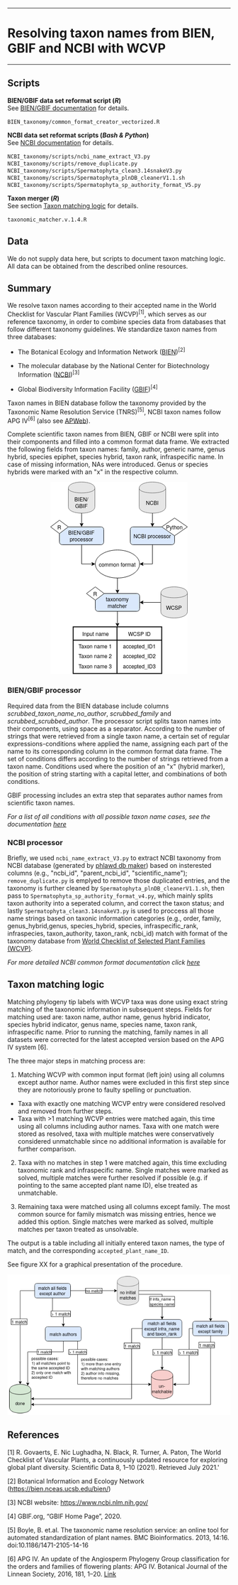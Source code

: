 
---
# Resolving taxon names from BIEN, GBIF and NCBI with WCVP
---


## Scripts 

**BIEN/GBIF data set reformat script (_R_)**  
See [BIEN/GBIF
documentation](/BIEN_taxonomy/BIEN_common_format_documentation.md) for details.

    BIEN_taxonomy/common_format_creator_vectorized.R 

**NCBI data set reformat scripts (_Bash & Python_)**  
See [NCBI documentation](/NCBI_taxonomy/README.md) for details.

    NCBI_taxonomy/scripts/ncbi_name_extract_V3.py  
    NCBI_taxonomy/scripts/remove_duplicate.py  
    NCBI_taxonomy/scripts/Spermatophyta_clean3.14snakeV3.py  
    NCBI_taxonomy/scripts/Spermatophyta_plnDB_cleanerV1.1.sh  
    NCBI_taxonomy/scripts/Spermatophyta_sp_authority_format_V5.py  
    
**Taxon merger (_R_)**    
See section [Taxon matching logic](#taxon-matching-logic) for details.

    taxonomic_matcher.v.1.4.R   

## Data
We do not supply data here, but scripts to document taxon matching logic. All 
data can be obtained from the described online resources.

## Summary
We resolve taxon names according to their accepted name in the World Checklist
for Vascular Plant Families (WCVP)<sup>[1]</sup>, which serves as our reference
taxonomy, in order to combine species data from databases that follow different
taxonomy guidelines. We standardize taxon names from three databases:

+ The Botanical Ecology and Information Network
([BIEN](https://biendata.org/))<sup>[2]</sup>
	
+ The molecular database by the National Center for Biotechnology Information ([NCBI](https://www.ncbi.nlm.nih.gov/))<sup>[3]</sup>  

+ Global Biodiversity Information Facility
([GBIF](https://www.gbif.org/))<sup>[4]</sup>

Taxon names in BIEN database follow the taxonomy provided by the Taxonomic Name
Resolution Service (TNRS)<sup>[5]</sup>, NCBI taxon names follow APG
IV<sup>[6]</sup> (also see [APWeb](http://www.mobot.org/MOBOT/research/APweb/)).

Complete scientific taxon names from BIEN, GBIF or NCBI were split into their
components and filled into a common format data frame. We extracted the
following fields from taxon names: family, author, generic name, genus hybrid,
species epiphet, species hybrid, taxon rank, infraspecific name. In case of
missing information, NAs were introduced. Genus or species hybrids were marked
with an "x" in the respective column.

<p align="center">
<img src="taxonomy_matching_overview.png"/>  
</p>  


### BIEN/GBIF processor
Required data from the BIEN database include columns
*scrubbed_taxon_name_no_author*, *scrubbed_family* and
*scrubbed_scrubbed_author*. The processor script splits taxon names into their
components, using space as a separator. According to the number of strings that
were retrieved from a single taxon name, a certain set of regular
expressions-conditions where applied the name, assigning each part of the name
to its corresponding column in the common format data  frame. The set of
conditions differs according to the number of strings retrieved from a taxon
name. Conditions used where the position of an "x" (hybrid marker), the position
of string starting with a capital letter, and combinations of both conditions.

GBIF processing includes an extra step that separates author names from
scientific taxon names.

_For a list of all conditions with all possible taxon name cases, see the documentation [here](/BIEN_taxonomy/BIEN_common_format_documentation.md)_



### NCBI processor  
Briefly, we used `ncbi_name_extract_V3.py` to extract NCBI taxonomy from NCBI
database (generated by [phlawd db
maker](https://github.com/blackrim/phlawd_db_maker)) based on insterested
columns (e.g., "ncbi_id", "parent_ncbi_id", "scientific_name");
`remove_duplicate.py` is emplyed to remove those duplicated entries, and the
taxonomy is further cleaned by `Spermatophyta_plnDB_cleanerV1.1.sh`, then pass
to `Spermatophyta_sp_authority_format_v4.py`, which mainly splits taxon
authority into a seperated column, and correct the taxon status; and lastly
`Spermatophyta_clean3.14snakeV3.py` is used to proccess all those name strings
based on taxonic information categories (e.g., order, family,
genus_hybrid,genus, species_hybrid, species, infraspecific_rank, infraspecies,
taxon_authority, taxon_rank, ncbi_id) match with format of the taxonomy database
from [World Checklist of Selected Plant Families
(WCVP)](https://wcsp.science.kew.org/home.do).

_For more detailed NCBI common format documentation click [here](/NCBI_taxonomy/README.md)_  

## Taxon matching logic
Matching phylogeny tip labels with WCVP taxa was done using exact string
matching of the taxonomic information in subsequent steps. Fields for matching
used are: taxon name, author name, genus hybrid indicator, species hybrid
indicator, genus name, species name, taxon rank, infraspecific name. Prior to
running the matching, family names in all datasets were corrected for the latest
accepted version based on the APG IV system [6].


The three major steps in matching process are: 

1. Matching WCVP with common input format (left join) using all columns except
author name. Author names were excluded in this first step since they are
notoriously prone to faulty spelling or punctuation. 
  + Taxa with exactly one
matching WCVP entry were considered resolved and removed from further steps. 
  + Taxa with >1 matching WCVP entries were matched again, this time using all
columns including author names. Taxa with one match were stored as resolved,
taxa with multiple matches were conservatively considered  unmatchable since no
additional information is available for further comparison.

2. Taxa with no matches in step 1 were matched again, this time excluding
taxonomic rank and infraspecific name. Single matches were marked as solved,
multiple matches were further resolved if possible (e.g. if pointing to the same
accepted plant name ID), else treated as unmatchable.

3. Remaining taxa were matched using all columns except family. The most common
source for family mismatch was missing entries, hence we added this option.
Single matches were marked as solved, multiple matches per taxon treated as
unsolvable.


The output is a table including all initially entered taxon names, the type of
match, and the corresponding `accepted_plant_name_ID`.

See figure XX for a graphical presentation of the procedure.

<p align="center">
<img src="workflow_matching.png"/>  
</p>  

## References  

[1] R. Govaerts, E. Nic Lughadha, N. Black, R. Turner, A. Paton, The World
Checklist of Vascular Plants, a continuously updated resource for exploring
global plant diversity. Scientific Data 8, 1–10 (2021). Retrieved July 2021.'

[2] Botanical Information and Ecology Network
(https://bien.nceas.ucsb.edu/bien/)

[3] NCBI website: https://www.ncbi.nlm.nih.gov/  

[4] GBIF.org, “GBIF Home Page”, 2020.

[5] Boyle, B. et.al. The taxonomic name resolution service: an online tool for
automated standardization of plant names. BMC Bioinformatics. 2013, 14:16.
doi:10.1186/1471-2105-14-16

[6] APG IV. An update of the Angiosperm Phylogeny Group classification for the orders and families of flowering plants: APG IV. Botanical Journal of the Linnean Society, 2016, 181, 1–20. [Link](https://academic.oup.com/botlinnean/article/181/1/1/2416499)  

